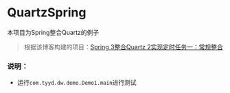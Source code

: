 # QuartzSpring

本项目为Spring整合Quartz的例子

> 根据该博客构建的项目：[Spring 3整合Quartz 2实现定时任务一：常规整合](http://www.dexcoder.com/selfly/article/297)

### 说明：
  * 运行`com.tyyd.dw.demo.Demo1.main`进行测试
